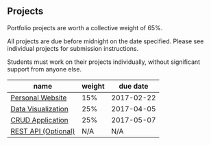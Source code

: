 ## Projects

Portfolio projects are worth a collective weight of 65%.

All projects are due before midnight on the date specified. Please see individual projects for submission instructions.

Students must work on their projects individually, without significant support from anyone else.

name | weight | due date
--- | --- | ---
[Personal Website](/projects/personal-website/project.md) | 15% | 2017-02-22
[Data Visualization](/projects/data-visualization/project.md) | 25% | 2017-04-05
[CRUD Application](/projects/crud-application/project.md) | 25% | 2017-05-07
[REST API (Optional)](/projects/rest-api/project.md) | N/A | N/A
